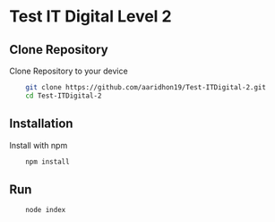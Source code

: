 # Test IT Digital Level 2

## Clone Repository

Clone Repository to your device

```bash
    git clone https://github.com/aaridhon19/Test-ITDigital-2.git
    cd Test-ITDigital-2
```
    
## Installation

Install with npm

```bash
    npm install
```

## Run

```bash
    node index
```

